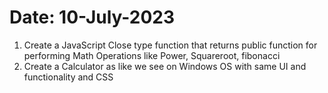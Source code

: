 # Date: 10-July-2023
1.  Create a JavaScript Close type function that returns public function for performing Math Operations like Power, Squareroot, fibonacci
2. Create a Calculator as like we see on Windows OS with same UI and functionality and CSS